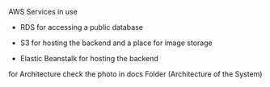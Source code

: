 
AWS Services in use 

 - RDS for accessing a public database 

 - S3 for hosting the backend and a place for image storage

 - Elastic Beanstalk for hosting the backend


 for Architecture check the photo in docs Folder (Architecture of the System)